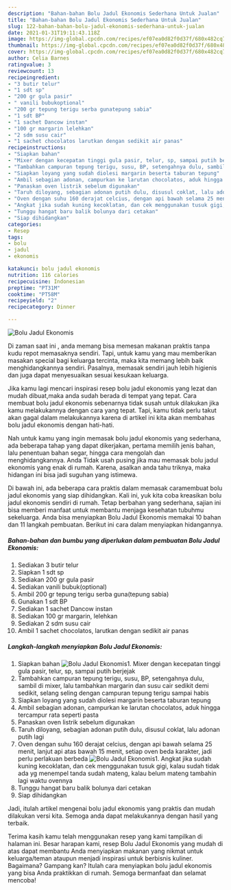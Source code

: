 ```yaml
---
description: "Bahan-bahan Bolu Jadul Ekonomis Sederhana Untuk Jualan"
title: "Bahan-bahan Bolu Jadul Ekonomis Sederhana Untuk Jualan"
slug: 122-bahan-bahan-bolu-jadul-ekonomis-sederhana-untuk-jualan
date: 2021-01-31T19:11:43.118Z
image: https://img-global.cpcdn.com/recipes/ef07ea0d82f0d37f/680x482cq70/bolu-jadul-ekonomis-foto-resep-utama.jpg
thumbnail: https://img-global.cpcdn.com/recipes/ef07ea0d82f0d37f/680x482cq70/bolu-jadul-ekonomis-foto-resep-utama.jpg
cover: https://img-global.cpcdn.com/recipes/ef07ea0d82f0d37f/680x482cq70/bolu-jadul-ekonomis-foto-resep-utama.jpg
author: Celia Barnes
ratingvalue: 3
reviewcount: 13
recipeingredient:
- "3 butir telur"
- "1 sdt sp"
- "200 gr gula pasir"
- " vanili bubukoptional"
- "200 gr tepung terigu serba gunatepung sabia"
- "1 sdt BP"
- "1 sachet Dancow instan"
- "100 gr margarin lelehkan"
- "2 sdm susu cair"
- "1 sachet chocolatos larutkan dengan sedikit air panas"
recipeinstructions:
- "Siapkan bahan"
- "Mixer dengan kecepatan tinggi gula pasir, telur, sp, sampai putih berjejak"
- "Tambahkan campuran tepung terigu, susu, BP, setengahnya dulu, sambil di mixer, lalu tambahkan margarin dan susu cair sedikit demi sedikit, selang seling dengan campuran tepung terigu sampai habis"
- "Siapkan loyang yang sudah diolesi margarin beserta taburan tepung"
- "Ambil sebagian adonan, campurkan ke larutan chocolatos, aduk hingga tercampur rata seperti pasta"
- "Panaskan oven listrik sebelum digunakan"
- "Taruh diloyang, sebagian adonan putih dulu, disusul coklat, lalu adonan putih lagi"
- "Oven dengan suhu 160 derajat celcius, dengan api bawah selama 25 menit, lanjut api atas bawah 15 menit, setiap oven beda karakter, jadi perlu perlakuan berbeda"
- "Angkat jika sudah kuning kecoklatan, dan cek menggunakan tusuk gigi, kalau sudah tidak ada yg menempel tanda sudah mateng, kalau belum mateng tambahin lagi waktu ovennya"
- "Tunggu hangat baru balik bolunya dari cetakan"
- "Siap dihidangkan"
categories:
- Resep
tags:
- bolu
- jadul
- ekonomis

katakunci: bolu jadul ekonomis 
nutrition: 116 calories
recipecuisine: Indonesian
preptime: "PT31M"
cooktime: "PT58M"
recipeyield: "2"
recipecategory: Dinner

---
```



![Bolu Jadul Ekonomis](https://img-global.cpcdn.com/recipes/ef07ea0d82f0d37f/680x482cq70/bolu-jadul-ekonomis-foto-resep-utama.jpg)

Di zaman  saat ini , anda memang bisa memesan makanan praktis tanpa kudu repot memasaknya sendiri. Tapi, untuk kamu yang mau memberikan masakan special bagi keluarga tercinta, maka kita memang lebih baik menghidangkannya sendiri. Pasalnya, memasak sendiri jauh lebih higienis dan juga dapat menyesuaikan sesuai kesukaan keluarga.

Jika kamu lagi mencari inspirasi resep bolu jadul ekonomis yang lezat dan mudah dibuat,maka anda sudah berada di tempat yang tepat. Cara membuat bolu jadul ekonomis  sebenarnya tidak susah untuk dilakukan jika kamu melakukannya dengan cara yang tepat. Tapi, kamu tidak perlu takut akan gagal dalam melakukannya 
karena di artikel ini kita akan membahas bolu jadul ekonomis dengan hati-hati.  



Nah untuk kamu yang ingin memasak bolu jadul ekonomis yang sederhana, ada beberapa tahap yang dapat dikerjakan, pertama memilih jenis bahan, lalu penentuan bahan segar, hingga cara mengolah dan menghidangkannya. Anda Tidak usah pusing jika mau memasak bolu jadul ekonomis yang enak di rumah. Karena, asalkan anda  tahu triknya, maka hidangan ini bisa jadi suguhan yang istimewa.

Di bawah ini, ada beberapa cara praktis  dalam memasak caramembuat bolu jadul ekonomis yang siap dihidangkan. Kali ini, yuk kita coba kreasikan bolu jadul ekonomis sendiri di rumah. Tetap berbahan yang sederhana, sajian ini bisa memberi manfaat untuk membantu menjaga kesehatan tubuhmu sekeluarga. Anda bisa menyiapkan Bolu Jadul Ekonomis memakai 10 bahan dan 11 langkah pembuatan. Berikut ini cara dalam menyiapkan hidangannya.

<!--inarticleads1-->

##### Bahan-bahan dan bumbu yang diperlukan dalam pembuatan Bolu Jadul Ekonomis:

1. Sediakan 3 butir telur
1. Siapkan 1 sdt sp
1. Sediakan 200 gr gula pasir
1. Sediakan  vanili bubuk(optional)
1. Ambil 200 gr tepung terigu serba guna(tepung sabia)
1. Gunakan 1 sdt BP
1. Sediakan 1 sachet Dancow instan
1. Sediakan 100 gr margarin, lelehkan
1. Sediakan 2 sdm susu cair
1. Ambil 1 sachet chocolatos, larutkan dengan sedikit air panas




<!--inarticleads2-->

##### Langkah-langkah menyiapkan Bolu Jadul Ekonomis:

1. Siapkan bahan
<img src="https://img-global.cpcdn.com/steps/91dc48d0d384f7ae/160x128cq70/bolu-jadul-ekonomis-langkah-memasak-1-foto.jpg" alt="Bolu Jadul Ekonomis">1. Mixer dengan kecepatan tinggi gula pasir, telur, sp, sampai putih berjejak
1. Tambahkan campuran tepung terigu, susu, BP, setengahnya dulu, sambil di mixer, lalu tambahkan margarin dan susu cair sedikit demi sedikit, selang seling dengan campuran tepung terigu sampai habis
1. Siapkan loyang yang sudah diolesi margarin beserta taburan tepung
1. Ambil sebagian adonan, campurkan ke larutan chocolatos, aduk hingga tercampur rata seperti pasta
1. Panaskan oven listrik sebelum digunakan
1. Taruh diloyang, sebagian adonan putih dulu, disusul coklat, lalu adonan putih lagi
1. Oven dengan suhu 160 derajat celcius, dengan api bawah selama 25 menit, lanjut api atas bawah 15 menit, setiap oven beda karakter, jadi perlu perlakuan berbeda
<img src="//assets-global.cpcdn.com/assets/icons/button_play-2c75c40dde080a61004c1f40b05d8f140eaff45d7e9e6481dc71c63d2e7c4909.png" alt="Bolu Jadul Ekonomis">1. Angkat jika sudah kuning kecoklatan, dan cek menggunakan tusuk gigi, kalau sudah tidak ada yg menempel tanda sudah mateng, kalau belum mateng tambahin lagi waktu ovennya
1. Tunggu hangat baru balik bolunya dari cetakan
1. Siap dihidangkan




Jadi, itulah artikel mengenai  bolu jadul ekonomis  yang praktis dan mudah dilakukan versi kita. Semoga anda dapat melakukannya dengan hasil yang terbaik. 

Terima kasih kamu telah menggunakan resep yang kami tampilkan di halaman ini. Besar harapan kami, resep  Bolu Jadul Ekonomis yang mudah di atas dapat membantu Anda menyiapkan makanan yang nikmat untuk keluarga/teman ataupun menjadi inspirasi untuk berbisnis kuliner. Bagaimana? Gampang kan? Itulah cara menyiapkan bolu jadul ekonomis yang bisa Anda praktikkan di rumah. Semoga bermanfaat dan selamat mencoba!


